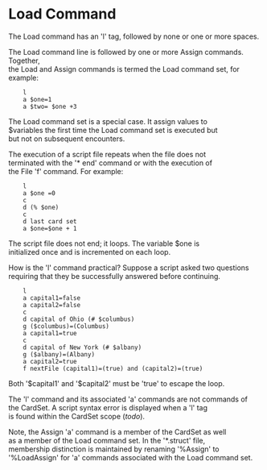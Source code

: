 <h1>Load Command</h1>

<p>The Load command has an 'l' tag, followed by none  or one or more spaces.  </p>

<p>The Load command line is followed by one or more Assign commands. Together, <br />
the Load and Assign commands is termed the Load command set,  for example:    </p>

<pre><code>    l
    a $one=1
    a $two= $one +3
</code></pre>

<p>The Load command set is a special case.  It assign values to <br />
$variables the first time the Load command set is executed but <br />
but not on subsequent encounters.   </p>

<p>The execution of a script file repeats when the file does not <br />
terminated with the '* end' command or with the execution of <br />
the File 'f' command.  For example:  </p>

<pre><code>    l
    a $one =0
    c
    d (% $one)
    c
    d last card set
    a $one=$one + 1
</code></pre>

<p>The script file does not end; it loops. The variable $one is <br />
initialized once and is incremented on each loop.   </p>

<p>How is the 'l' command practical? Suppose a script asked two questions <br />
requiring that they be successfully answered before continuing.  </p>

<pre><code>    l
    a capital1=false
    a capital2=false
    c
    d capital of Ohio (# $columbus)
    g ($columbus)=(Columbus)
    a capital1=true
    c
    d capital of New York (# $albany)   
    g ($albany)=(Albany)
    a capital2=true
    f nextFile (capital1)=(true) and (capital2)=(true)
</code></pre>

<p>Both '$capital1' and '$capital2' must be 'true' to escape the loop.  </p>

<p>The 'l' command and its associated 'a' commands are not commands of <br />
the CardSet.  A script syntax error is displayed when a 'l'  tag <br />
is found within the CardSet scope (<em>todo</em>).  </p>

<p>Note, the Assign 'a' command is a member of the CardSet as well <br />
as a member of the Load command set.  In the '*.struct' file, <br />
membership distinction is maintained by renaming '%Assign' to <br />
'%LoadAssign' for 'a' commands associated with the Load command set.   </p>
